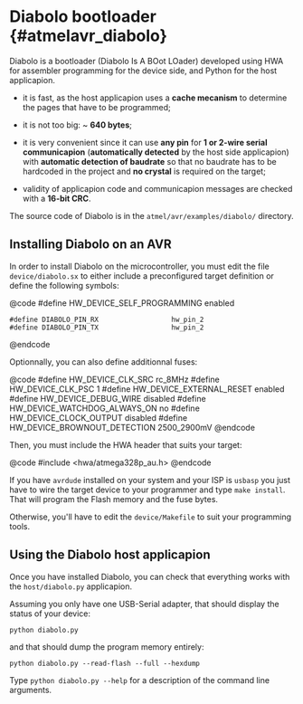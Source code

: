 
Diabolo bootloader {#atmelavr_diabolo}
==================

Diabolo is a bootloader (Diabolo Is A BOot LOader) developed using HWA for
assembler programming for the device side, and Python for the host applicapion.

 * it is fast, as the host applicapion uses a __cache mecanism__ to determine
   the pages that have to be programmed;

 * it is not too big: ~ __640 bytes__;

 * it is very convenient since it can use __any pin__ for __1 or 2-wire serial
   communicapion__ (__automatically detected__ by the host side applicapion)
   with __automatic detection of baudrate__ so that no baudrate has to be
   hardcoded in the project and __no crystal__ is required on the target;

 * validity of applicapion code and communicapion messages are checked with a
   __16-bit CRC__.

The source code of Diabolo is in the `atmel/avr/examples/diabolo/` directory.


Installing Diabolo on an AVR
----------------------------

In order to install Diabolo on the microcontroller, you must edit the file
`device/diabolo.sx` to either include a preconfigured target definition or
define the following symbols:

@code
    #define HW_DEVICE_SELF_PROGRAMMING      enabled

    #define DIABOLO_PIN_RX                  hw_pin_2
    #define DIABOLO_PIN_TX                  hw_pin_2
@endcode

Optionnally, you can also define additionnal fuses:

@code
    #define HW_DEVICE_CLK_SRC               rc_8MHz
    #define HW_DEVICE_CLK_PSC               1
    #define HW_DEVICE_EXTERNAL_RESET        enabled
    #define HW_DEVICE_DEBUG_WIRE            disabled
    #define HW_DEVICE_WATCHDOG_ALWAYS_ON    no
    #define HW_DEVICE_CLOCK_OUTPUT          disabled
    #define HW_DEVICE_BROWNOUT_DETECTION    2500_2900mV
@endcode

Then, you must include the HWA header that suits your target:

@code
    #include <hwa/atmega328p_au.h>
@endcode


If you have `avrdude` installed on your system and your ISP is `usbasp` you just
have to wire the target device to your programmer and type `make install`. That
will program the Flash memory and the fuse bytes.

Otherwise, you'll have to edit the `device/Makefile` to suit your programming
tools.


Using the Diabolo host applicapion
----------------------------------

Once you have installed Diabolo, you can check that everything works with the
`host/diabolo.py` applicapion.

Assuming you only have one USB-Serial adapter, that should display the status of
your device:

    python diabolo.py

and that should dump the program memory entirely:

    python diabolo.py --read-flash --full --hexdump

Type `python diabolo.py --help` for a description of the command line arguments.
